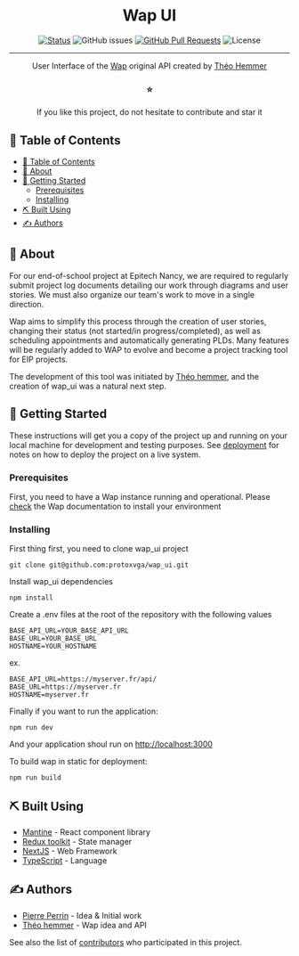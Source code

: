 <h1 align="center">Wap UI</h1>

<div align="center">

[![Status](https://img.shields.io/badge/status-active-success.svg)]()
![GitHub issues](https://img.shields.io/github/issues/protoxvga/wap_ui?color=emerald)
[![GitHub Pull Requests](https://img.shields.io/github/issues-pr/protoxvga/wap_ui?color=emerald)](https://github.com/kylelobo/The-Documentation-Compendium/pulls)
![License](https://img.shields.io/github/license/protoxvga/wap_ui?label=License)

</div>

---

<p align="center">User Interface of the <a href="https://github.com/theohemmer/wap" target="_BLANK">Wap</a> original API created by <a href="https://github.com/theohemmer" target="_BLANK">Théo Hemmer</a></p>
<h3 align="center">⭐️</h3>
<p align="center">
If you like this project, do not hesitate to contribute and star it
</p>

## 📝 Table of Contents

- [📝 Table of Contents](#-table-of-contents)
- [🧐 About ](#-about-)
- [🏁 Getting Started ](#-getting-started-)
  - [Prerequisites](#prerequisites)
  - [Installing](#installing)
- [⛏️ Built Using ](#️-built-using-)
- [✍️ Authors ](#️-authors-)

## 🧐 About <a name = "about"></a>

For our end-of-school project at Epitech Nancy, we are required to regularly submit project log documents detailing our work through diagrams and user stories. We must also organize our team's work to move in a single direction.

Wap aims to simplify this process through the creation of user stories, changing their status (not started/in progress/completed), as well as scheduling appointments and automatically generating PLDs. Many features will be regularly added to WAP to evolve and become a project tracking tool for EIP projects.

The development of this tool was initiated by [Théo hemmer](https://github.com/theohemmer), and the creation of wap_ui was a natural next step.

## 🏁 Getting Started <a name = "getting_started"></a>

These instructions will get you a copy of the project up and running on your local machine for development and testing purposes. See [deployment](#deployment) for notes on how to deploy the project on a live system.

### Prerequisites

First, you need to have a Wap instance running and operational. Please [check](https://github.com/theohemmer/wap) the Wap documentation to install your environment

### Installing

First thing first, you need to clone wap_ui project

```
git clone git@github.com:protoxvga/wap_ui.git
```

Install wap_ui dependencies

```
npm install
```

Create a .env files at the root of the repository with the following values

```
BASE_API_URL=YOUR_BASE_API_URL
BASE_URL=YOUR_BASE_URL
HOSTNAME=YOUR_HOSTNAME
```
ex.
```
BASE_API_URL=https://myserver.fr/api/
BASE_URL=https://myserver.fr
HOSTNAME=myserver.fr
```

Finally if you want to run the application:
```
npm run dev
```
And your application shoul run on [http://localhost:3000](http://localhost:3000)

To build wap in static for deployment:
```
npm run build
```

## ⛏️ Built Using <a name = "built_using"></a>

- [Mantine](https://mantine.dev/) - React component library
- [Redux toolkit](https://redux-toolkit.js.org/) - State manager
- [NextJS](https://nextjs.org/) - Web Framework
- [TypeScript](https://www.typescriptlang.org/) - Language

## ✍️ Authors <a name = "authors"></a>

- [Pierre Perrin](https://github.com/protoxvga) - Idea & Initial work
- [Théo hemmer](https://github.com/theohemmer) - Wap idea and API

See also the list of [contributors](https://github.com/protoxvga/wap_ui/contributors) who participated in this project.
